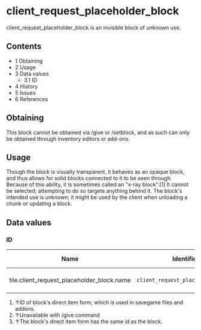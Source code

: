 # client_request_placeholder_block
client_request_placeholder_block is an invisible block of unknown use.

## Contents
- 1 Obtaining
- 2 Usage
- 3 Data values
	- 3.1 ID
- 4 History
- 5 Issues
- 6 References

## Obtaining
This block cannot be obtained via /give or /setblock, and as such can only be obtained through inventory editors or add-ons.

## Usage
Though the block is visually transparent, it behaves as an opaque block, and thus allows for solid blocks connected to it to be seen through. Because of this ability, it is sometimes called an "x-ray block".[1] It cannot be selected; attempting to do so targets anything behind it. The block's intended use is unknown; it might be used by the client when unloading a chunk or updating a block.

## Data values
### ID
| Name                                       | Identifier                         | Numeric ID | Form                         | Item ID[i 1]   | Translation key |
|--------------------------------------------|------------------------------------|------------|------------------------------|----------------|-----------------|
| tile.client_request_placeholder_block.name | `client_request_placeholder_block` | `-465`     | Block & Ungiveable Item[i 2] | Identical[i 3] | —               |

1. ↑ID of block's direct item form, which is used in savegame files and addons.
2. ↑Unavailable with /give command
3. ↑The block's direct item form has the same id as the block.

